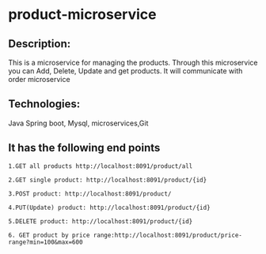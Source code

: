 # product-microservice
## Description:
 This is a microservice for managing the products. Through this microservice you can 
Add, Delete, Update and get products. It will communicate with order microservice
## Technologies:
Java Spring boot, Mysql, microservices,Git
## It has the following end points
```
1.GET all products http://localhost:8091/product/all

2.GET single product: http://localhost:8091/product/{id}

3.POST product: http://localhost:8091/product/

4.PUT(Update) product: http://localhost:8091/product/{id}

5.DELETE product: http://localhost:8091/product/{id}

6. GET product by price range:http://localhost:8091/product/price-range?min=100&max=600

```
